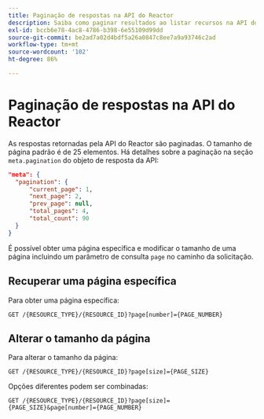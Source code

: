 ```yaml
---
title: Paginação de respostas na API do Reactor
description: Saiba como paginar resultados ao listar recursos na API do Reactor.
exl-id: bccb6e78-4ac8-4786-b398-6e55109d99dd
source-git-commit: be2ad7a02d4bdf5a26a0847c8ee7a9a93746c2ad
workflow-type: tm+mt
source-wordcount: '102'
ht-degree: 86%

---
```


# Paginação de respostas na API do Reactor

As respostas retornadas pela API do Reactor são paginadas. O tamanho de página padrão é de 25 elementos. Há detalhes sobre a paginação na seção `meta.pagination` do objeto de resposta da API:

```json
"meta": {
  "pagination": {
      "current_page": 1,
      "next_page": 2,
      "prev_page": null,
      "total_pages": 4,
      "total_count": 90
  }
}
```

É possível obter uma página específica e modificar o tamanho de uma página incluindo um parâmetro de consulta `page` no caminho da solicitação.

## Recuperar uma página específica

Para obter uma página específica:

```http
GET /{RESOURCE_TYPE}/{RESOURCE_ID}?page[number]={PAGE_NUMBER}
```

## Alterar o tamanho da página

Para alterar o tamanho da página:

```http
GET /{RESOURCE_TYPE}/{RESOURCE_ID}?page[size]={PAGE_SIZE}
```

Opções diferentes podem ser combinadas:

```http
GET /{RESOURCE_TYPE}/{RESOURCE_ID}?page[size]={PAGE_SIZE}&page[number]={PAGE_NUMBER}
```
